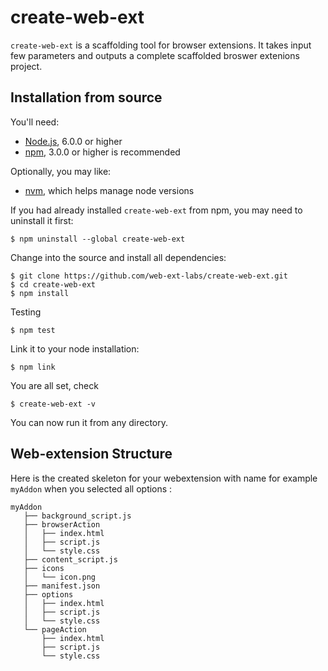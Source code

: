 # create-web-ext

`create-web-ext` is a scaffolding tool for browser extensions. It takes input few parameters and outputs a complete scaffolded broswer extenions project.

## Installation from source

You'll need:
* [Node.js](https://nodejs.org/en/), 6.0.0 or higher
* [npm](https://www.npmjs.com/), 3.0.0 or higher is recommended

Optionally, you may like:
* [nvm](https://github.com/creationix/nvm), which helps manage node versions

If you had already installed `create-web-ext` from npm,
you may need to uninstall it first:

    $ npm uninstall --global create-web-ext

Change into the source and install all dependencies:

    $ git clone https://github.com/web-ext-labs/create-web-ext.git
    $ cd create-web-ext
    $ npm install

Testing

    $ npm test

Link it to your node installation:

    $ npm link

You are all set, check

    $ create-web-ext -v

You can now run it from any directory.

## Web-extension Structure

Here is the created skeleton for your webextension with name for example `myAddon` when you selected all options : 

```text
myAddon
   ├── background_script.js
   ├── browserAction
   │   ├── index.html
   │   ├── script.js
   │   └── style.css
   ├── content_script.js
   ├── icons
   │   └── icon.png
   ├── manifest.json
   ├── options
   │   ├── index.html
   │   ├── script.js
   │   └── style.css
   └── pageAction
       ├── index.html
       ├── script.js
       └── style.css
```

